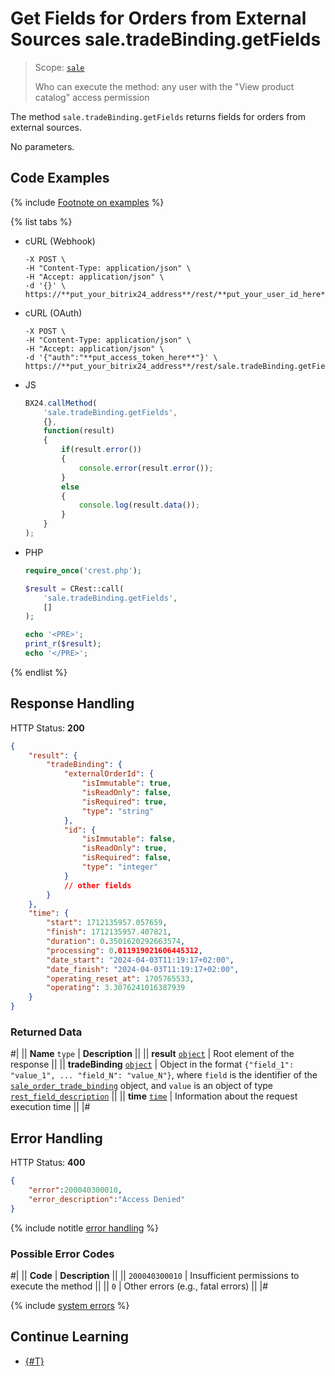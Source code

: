 # Get Fields for Orders from External Sources sale.tradeBinding.getFields

> Scope: [`sale`](../../scopes/permissions.md)
>
> Who can execute the method: any user with the "View product catalog" access permission

The method `sale.tradeBinding.getFields` returns fields for orders from external sources.

No parameters.

## Code Examples

{% include [Footnote on examples](../../../_includes/examples.md) %}

{% list tabs %}

- cURL (Webhook)

    ```curl
    -X POST \
    -H "Content-Type: application/json" \
    -H "Accept: application/json" \
    -d '{}' \
    https://**put_your_bitrix24_address**/rest/**put_your_user_id_here**/**put_your_webhook_here**/sale.tradeBinding.getFields
    ```

- cURL (OAuth)

    ```curl
    -X POST \
    -H "Content-Type: application/json" \
    -H "Accept: application/json" \
    -d '{"auth":"**put_access_token_here**"}' \
    https://**put_your_bitrix24_address**/rest/sale.tradeBinding.getFields
    ```

- JS

    ```js
    BX24.callMethod(
        'sale.tradeBinding.getFields',
        {},
        function(result)
        {
            if(result.error())
            {
                console.error(result.error());
            }
            else
            {
                console.log(result.data());
            }
        }
    );
    ```

- PHP

    ```php
    require_once('crest.php');

    $result = CRest::call(
        'sale.tradeBinding.getFields',
        []
    );

    echo '<PRE>';
    print_r($result);
    echo '</PRE>';
    ```

{% endlist %}

## Response Handling

HTTP Status: **200**

```json
{
    "result": {
        "tradeBinding": {
            "externalOrderId": {
                "isImmutable": true,
                "isReadOnly": false,
                "isRequired": true,
                "type": "string"
            },
            "id": {
                "isImmutable": false,
                "isReadOnly": true,
                "isRequired": false,
                "type": "integer"
            }
            // other fields
        }
    },
    "time": {
        "start": 1712135957.057659,   
        "finish": 1712135957.407821,   
        "duration": 0.3501620292663574,   
        "processing": 0.011919021606445312,   
        "date_start": "2024-04-03T11:19:17+02:00",   
        "date_finish": "2024-04-03T11:19:17+02:00",   
        "operating_reset_at": 1705765533,   
        "operating": 3.3076241016387939 
    }
}
```

### Returned Data

#|
|| **Name**
`type` | **Description** ||
|| **result**
[`object`](../../data-types.md) | Root element of the response ||
|| **tradeBinding**
[`object`](../../data-types.md) | Object in the format `{"field_1": "value_1", ... "field_N": "value_N"}`, where `field` is the identifier of the [`sale_order_trade_binding`](../data-types.md) object, and `value` is an object of type [`rest_field_description`](../data-types.md) ||
|| **time**
[`time`](../../data-types.md) | Information about the request execution time ||
|#

## Error Handling

HTTP Status: **400**

```json
{
    "error":200040300010,
    "error_description":"Access Denied"
}
```

{% include notitle [error handling](../../../_includes/error-info.md) %}

### Possible Error Codes

#|
|| **Code** | **Description** ||
|| `200040300010` | Insufficient permissions to execute the method ||
|| `0` | Other errors (e.g., fatal errors) ||
|#

{% include [system errors](../../../_includes/system-errors.md) %}

## Continue Learning 

- [{#T}](./sale-trade-binding-list.md)